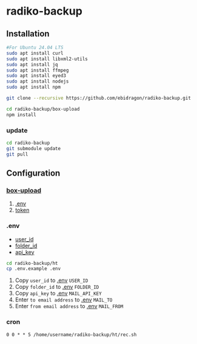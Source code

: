 # radiko-backup

## Installation
```bash
#For Ubuntu 24.04 LTS
sudo apt install curl
sudo apt install libxml2-utils
sudo apt install jq
sudo apt install ffmpeg
sudo apt install eyed3
sudo apt install nodejs
sudo apt install npm

git clone --recursive https://github.com/ebidragon/radiko-backup.git

cd radiko-backup/box-upload
npm install
```
### update
```bash
cd radiko-backup
git submodule update
git pull
```

## Configuration
### [box-upload](https://github.com/ebidragon/box-upload/blob/main/README.md#Configuration)
1. [.env](https://github.com/ebidragon/box-upload/blob/main/README.md#env)
2. [token](https://github.com/ebidragon/box-upload/blob/main/README.md#token-user_idjson)
### .env
- [user_id](https://developer.box.com/platform/appendix/locating-values/#user-ids)
- [folder_id](https://developer.box.com/platform/appendix/locating-values/#content-ids)
- [api_key](https://sendgrid.kke.co.jp/docs/User_Manual_JP/Settings/api_keys.html)
```bash
cd radiko-backup/ht
cp .env.example .env
```
1. Copy `user_id` to [.env](ht/.env) `USER_ID`
2. Copy `folder_id` to [.env](ht/.env) `FOLDER_ID`
3. Copy `api_key` to [.env](ht/.env) `MAIL_API_KEY`
4. Enter `to email address` to [.env](ht/.env) `MAIL_TO`
5. Enter `from email address` to [.env](ht/.env) `MAIL_FROM`
### cron
```
0 0 * * 5 /home/username/radiko-backup/ht/rec.sh
```